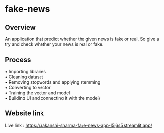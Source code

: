 # fake-news

## Overview
An application that predict whether the given news is fake or real. So give a try and check whether your news is real or fake.

## Process
• Importing libraries\
• Cleaning dataset\
• Removing stopwords and applying stemming\
• Converting to vector\
• Training the vector and model\
• Building UI and connecting it with the model\


## Website link

Live link : https://aakanshi-sharma-fake-news-app-l5j6s5.streamlit.app/
